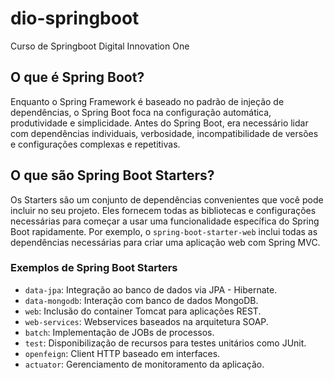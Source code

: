 # dio-springboot
Curso de Springboot Digital Innovation One

## O que é Spring Boot?
Enquanto o Spring Framework é baseado no padrão de injeção de dependências, o Spring Boot foca na configuração automática, produtividade e simplicidade. Antes do Spring Boot, era necessário lidar com dependências individuais, verbosidade, incompatibilidade de versões e configurações complexas e repetitivas.

## O que são Spring Boot Starters?
Os Starters são um conjunto de dependências convenientes que você pode incluir no seu projeto. Eles fornecem todas as bibliotecas e configurações necessárias para começar a usar uma funcionalidade específica do Spring Boot rapidamente. Por exemplo, o `spring-boot-starter-web` inclui todas as dependências necessárias para criar uma aplicação web com Spring MVC.

### Exemplos de Spring Boot Starters
- `data-jpa`: Integração ao banco de dados via JPA - Hibernate.
- `data-mongodb`: Interação com banco de dados MongoDB.
- `web`: Inclusão do container Tomcat para aplicações REST.
- `web-services`: Webservices baseados na arquitetura SOAP.
- `batch`: Implementação de JOBs de processos.
- `test`: Disponibilização de recursos para testes unitários como JUnit.
- `openfeign`: Client HTTP baseado em interfaces.
- `actuator`: Gerenciamento de monitoramento da aplicação.